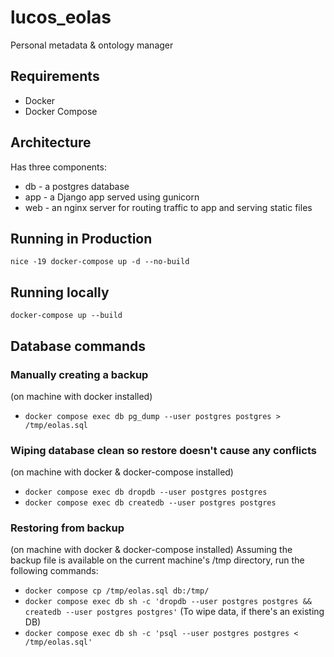 # lucos_eolas
Personal metadata &amp; ontology manager

## Requirements
* Docker
* Docker Compose

## Architecture
Has three components:
* db - a postgres database
* app - a Django app served using gunicorn
* web - an nginx server for routing traffic to app and serving static files

## Running in Production
`nice -19 docker-compose up -d --no-build`

## Running locally
`docker-compose up --build`

## Database commands
### Manually creating a backup
(on machine with docker installed)
* `docker compose exec db pg_dump --user postgres postgres > /tmp/eolas.sql`

### Wiping database clean so restore doesn't cause any conflicts
(on machine with docker & docker-compose installed)
* `docker compose exec db dropdb --user postgres postgres`
* `docker compose exec db createdb --user postgres postgres`

### Restoring from backup
(on machine with docker & docker-compose installed)
Assuming the backup file is available on the current machine's /tmp directory, run the following commands:

* `docker compose cp /tmp/eolas.sql db:/tmp/`
* `docker compose exec db sh -c 'dropdb --user postgres postgres && createdb --user postgres postgres'` (To wipe data, if there's an existing DB)
* `docker compose exec db sh -c 'psql --user postgres postgres < /tmp/eolas.sql'`
